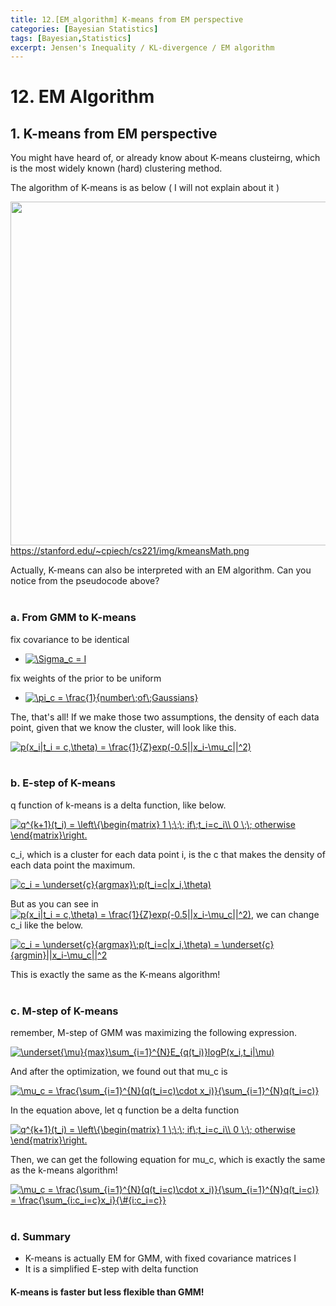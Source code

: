 ```yaml
---
title: 12.[EM_algorithm] K-means from EM perspective
categories: [Bayesian Statistics]
tags: [Bayesian,Statistics]
excerpt: Jensen's Inequality / KL-divergence / EM algorithm
---
```


# 12. EM Algorithm 
<script src="https://cdn.mathjax.org/mathjax/latest/MathJax.js?config=TeX-AMS-MML_HTMLorMML" type="text/javascript"></script>

## 1. K-means from EM perspective

You might have heard of, or already know about K-means clusteirng, which is the most widely known (hard) clustering method.
<br>

The algorithm of K-means is as below ( I will not explain about it )
<br>

<img src="https://stanford.edu/~cpiech/cs221/img/kmeansMath.png" width="550" /> <br>
https://stanford.edu/~cpiech/cs221/img/kmeansMath.png
<br>

Actually, K-means can also be interpreted with an EM algorithm. Can you notice from the pseudocode above?
<br>
<br>

### a. From GMM to K-means
fix covariance to be identical 
- <a href="https://www.codecogs.com/eqnedit.php?latex=\Sigma_c&space;=&space;1" target="_blank"><img src="https://latex.codecogs.com/gif.latex?\Sigma_c&space;=&space;1" title="\Sigma_c = I" /></a>

fix weights of the prior to be uniform
- <a href="https://www.codecogs.com/eqnedit.php?latex=\pi_c&space;=&space;\frac{1}{number\;of\;Gaussians}" target="_blank"><img src="https://latex.codecogs.com/gif.latex?\pi_c&space;=&space;\frac{1}{number\;of\;Gaussians}" title="\pi_c = \frac{1}{number\;of\;Gaussians}" /></a>

The, that's all! If we make those two assumptions, the density of each data point, given that we know the cluster, will look like this.
<br>

<a href="https://www.codecogs.com/eqnedit.php?latex=p(x_i|t_i&space;=&space;c,\theta)&space;=&space;\frac{1}{Z}exp(-0.5||x_i-\mu_c||^2)" target="_blank"><img src="https://latex.codecogs.com/gif.latex?p(x_i|t_i&space;=&space;c,\theta)&space;=&space;\frac{1}{Z}exp(-0.5||x_i-\mu_c||^2)" title="p(x_i|t_i = c,\theta) = \frac{1}{Z}exp(-0.5||x_i-\mu_c||^2)" /></a>
<br>
<br>

### b. E-step of K-means 
q function of k-means is a delta function, like below.
<br>

<a href="https://www.codecogs.com/eqnedit.php?latex=q^{k&plus;1}(t_i)&space;=&space;\left\{\begin{matrix}&space;1&space;\;\;\;&space;if\;t_i=c_i\\&space;0&space;\;\;&space;otherwise&space;\end{matrix}\right." target="_blank"><img src="https://latex.codecogs.com/gif.latex?q^{k&plus;1}(t_i)&space;=&space;\left\{\begin{matrix}&space;1&space;\;\;\;&space;if\;t_i=c_i\\&space;0&space;\;\;&space;otherwise&space;\end{matrix}\right." title="q^{k+1}(t_i) = \left\{\begin{matrix} 1 \;\;\; if\;t_i=c_i\\ 0 \;\; otherwise \end{matrix}\right." /></a>
<br>

c_i, which is a cluster for each data point i, is the c that makes the density of each data point the maximum.
<br>

<a href="https://www.codecogs.com/eqnedit.php?latex=c_i&space;=&space;\underset{c}{argmax}\;p(t_i=c|x_i,\theta)" target="_blank"><img src="https://latex.codecogs.com/gif.latex?c_i&space;=&space;\underset{c}{argmax}\;p(t_i=c|x_i,\theta)" title="c_i = \underset{c}{argmax}\;p(t_i=c|x_i,\theta)" /></a>
<br>

But as you can see in <a href="https://www.codecogs.com/eqnedit.php?latex=p(x_i|t_i&space;=&space;c,\theta)&space;=&space;\frac{1}{Z}exp(-0.5||x_i-\mu_c||^2)" target="_blank"><img src="https://latex.codecogs.com/gif.latex?p(x_i|t_i&space;=&space;c,\theta)&space;=&space;\frac{1}{Z}exp(-0.5||x_i-\mu_c||^2)" title="p(x_i|t_i = c,\theta) = \frac{1}{Z}exp(-0.5||x_i-\mu_c||^2)" /></a>,
we can change c_i like the below.
<br>

<a href="https://www.codecogs.com/eqnedit.php?latex=c_i&space;=&space;\underset{c}{argmax}\;p(t_i=c|x_i,\theta)&space;=&space;\underset{c}{argmin}||x_i-\mu_c||^2" target="_blank"><img src="https://latex.codecogs.com/gif.latex?c_i&space;=&space;\underset{c}{argmax}\;p(t_i=c|x_i,\theta)&space;=&space;\underset{c}{argmin}||x_i-\mu_c||^2" title="c_i = \underset{c}{argmax}\;p(t_i=c|x_i,\theta) = \underset{c}{argmin}||x_i-\mu_c||^2" /></a>
<br>

This is exactly the same as the K-means algorithm!
<br>
<br>

### c. M-step of K-means 
remember, M-step of GMM was maximizing the following expression.
<br>

<a href="https://www.codecogs.com/eqnedit.php?latex=\underset{\mu}{max}\sum_{i=1}^{N}E_{q(t_i)}logP(x_i,t_i|\mu)" target="_blank"><img src="https://latex.codecogs.com/gif.latex?\underset{\mu}{max}\sum_{i=1}^{N}E_{q(t_i)}logP(x_i,t_i|\mu)" title="\underset{\mu}{max}\sum_{i=1}^{N}E_{q(t_i)}logP(x_i,t_i|\mu)" /></a>
<br>

And after the optimization, we found out that mu_c is
<br>

<a href="https://www.codecogs.com/eqnedit.php?latex=\mu_c&space;=&space;\frac{\sum_{i=1}^{N}(q(t_i=c)\cdot&space;x_i)}{\sum_{i=1}^{N}q(t_i=c)}" target="_blank"><img src="https://latex.codecogs.com/gif.latex?\mu_c&space;=&space;\frac{\sum_{i=1}^{N}(q(t_i=c)\cdot&space;x_i)}{\sum_{i=1}^{N}q(t_i=c)}" title="\mu_c = \frac{\sum_{i=1}^{N}(q(t_i=c)\cdot x_i)}{\sum_{i=1}^{N}q(t_i=c)}" /></a>
<br>

In the equation above, let q function be a delta function
<br>

<a href="https://www.codecogs.com/eqnedit.php?latex=q^{k&plus;1}(t_i)&space;=&space;\left\{\begin{matrix}&space;1&space;\;\;\;&space;if\;t_i=c_i\\&space;0&space;\;\;&space;otherwise&space;\end{matrix}\right." target="_blank"><img src="https://latex.codecogs.com/gif.latex?q^{k&plus;1}(t_i)&space;=&space;\left\{\begin{matrix}&space;1&space;\;\;\;&space;if\;t_i=c_i\\&space;0&space;\;\;&space;otherwise&space;\end{matrix}\right." title="q^{k+1}(t_i) = \left\{\begin{matrix} 1 \;\;\; if\;t_i=c_i\\ 0 \;\; otherwise \end{matrix}\right." /></a>
<br>

Then, we can get the following equation for mu_c, which is exactly the same as the k-means algorithm!
<br>

<a href="https://www.codecogs.com/eqnedit.php?latex=\mu_c&space;=&space;\frac{\sum_{i=1}^{N}(q(t_i=c)\cdot&space;x_i)}{\sum_{i=1}^{N}q(t_i=c)}&space;=&space;\frac{\sum_{i:c_i=c}x_i}{\&hash;{i:c_i=c}}" target="_blank"><img src="https://latex.codecogs.com/gif.latex?\mu_c&space;=&space;\frac{\sum_{i=1}^{N}(q(t_i=c)\cdot&space;x_i)}{\sum_{i=1}^{N}q(t_i=c)}&space;=&space;\frac{\sum_{i:c_i=c}x_i}{\&hash;{i:c_i=c}}" title="\mu_c = \frac{\sum_{i=1}^{N}(q(t_i=c)\cdot x_i)}{\sum_{i=1}^{N}q(t_i=c)} = \frac{\sum_{i:c_i=c}x_i}{\#{i:c_i=c}}" /></a>
<br>
<br>

### d. Summary
- K-means is actually EM for GMM, with fixed covariance matrices I
- It is a simplified E-step with delta function

#### K-means is faster but less flexible than GMM!
